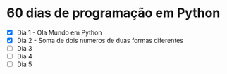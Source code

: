 # 60 dias de programação em Python

- [x] Dia 1 - Ola Mundo em Python
- [x] Dia 2 - Soma de dois numeros de duas formas diferentes
- [ ] Dia 3
- [ ] Dia 4
- [ ] Dia 5
